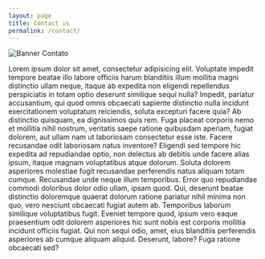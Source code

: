 ```yaml
---
layout: page
title: Contact us
permalink: /contact/
---
```


![Banner Contato](https://www.leforte.com.br/wp-content/uploads/2017/02/Contact-us-1600x602.jpg.imgix_.banner-768x289.png)

Lorem ipsum dolor sit amet, consectetur adipisicing elit. Voluptate impedit tempore beatae illo labore officiis harum blanditiis illum mollitia magni distinctio ullam neque, itaque ab expedita non eligendi repellendus perspiciatis in totam optio deserunt similique sequi nulla? Impedit, pariatur accusantium, qui quod omnis obcaecati sapiente distinctio nulla incidunt exercitationem voluptatum reiciendis, soluta excepturi facere quia? Ab distinctio quisquam, ea dignissimos quis rem. Fuga placeat corporis nemo et mollitia nihil nostrum, veritatis saepe ratione quibusdam aperiam, fugiat dolorem, aut ullam nam ut laboriosam consectetur esse iste. Facere recusandae odit laboriosam natus inventore? Eligendi sed tempore hic expedita ad repudiandae optio, non delectus ab debitis unde facere alias ipsum, itaque magnam voluptatibus atque dolorum. Soluta dolorem asperiores molestiae fugit recusandae perferendis natus aliquam totam cumque. Recusandae unde neque illum temporibus. Error quo repudiandae commodi doloribus dolor odio ullam, ipsam quod. Qui, deserunt beatae distinctio doloremque quaerat dolorum ratione pariatur nihil minima non quo, vero nesciunt obcaecati fugiat autem ab. Temporibus laborum similique voluptatibus fugit. Eveniet tempore quod, ipsum vero eaque praesentium odit dolorem asperiores hic sunt nobis est corporis mollitia incidunt officiis fugiat. Qui non sequi odio, amet, eius blanditiis perferendis asperiores ab cumque aliquam aliquid. Deserunt, labore? Fuga ratione obcaecati sed?
